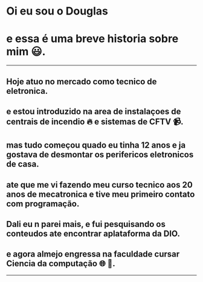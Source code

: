 # Oi eu sou o Douglas
# e essa é uma breve historia sobre mim  :smiley:.
---
## Hoje atuo no mercado como tecnico de eletronica. 
## e estou introduzido na area de instalaçoes de centrais de incendio :fire: e sistemas de CFTV :video_camera:.
## mas tudo começou quado eu tinha 12 anos e ja gostava de desmontar os perifericos eletronicos de casa.
## ate que me vi fazendo meu curso tecnico aos 20 anos de mecatronica e tive meu primeiro contato com programação.
## Dali eu n parei mais, e fui pesquisando os conteudos ate encontrar aplataforma da DIO.
## e agora almejo engressa na faculdade cursar Ciencia da computação  :globe_with_meridians: :triangular_ruler:.
---
